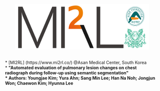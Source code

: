 <p align="center"><img src='./MI2RL_logo.png' width="440" height="150"></p>

<br>
* [MI2RL] (https://www.mi2rl.co/) @Asan Medical Center, South Korea
<br>
* <b>"Automated evaluation of pulmonary lesion changes on chest radiograph during follow-up using semantic segmentation"<b>
<br>
* Authors: Youngjae Kim; Yura Ahn; Sang Min Lee; Han Na Noh; Jongjun Won; Chaewon Kim; Hyunna Lee

